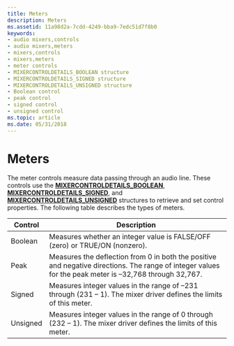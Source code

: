```yaml
---
title: Meters
description: Meters
ms.assetid: 11a98d2a-7cdd-4249-bba9-7edc51d7f8b0
keywords:
- audio mixers,controls
- audio mixers,meters
- mixers,controls
- mixers,meters
- meter controls
- MIXERCONTROLDETAILS_BOOLEAN structure
- MIXERCONTROLDETAILS_SIGNED structure
- MIXERCONTROLDETAILS_UNSIGNED structure
- Boolean control
- peak control
- signed control
- unsigned control
ms.topic: article
ms.date: 05/31/2018
---
```


# Meters

The meter controls measure data passing through an audio line. These controls use the [**MIXERCONTROLDETAILS\_BOOLEAN**](/previous-versions//dd757295(v=vs.85)), [**MIXERCONTROLDETAILS\_SIGNED**](/previous-versions//dd757297(v=vs.85)), and [**MIXERCONTROLDETAILS\_UNSIGNED**](/previous-versions//dd757298(v=vs.85)) structures to retrieve and set control properties. The following table describes the types of meters.



| Control  | Description                                                                                                                                            |
|----------|--------------------------------------------------------------------------------------------------------------------------------------------------------|
| Boolean  | Measures whether an integer value is FALSE/OFF (zero) or TRUE/ON (nonzero).                                                                            |
| Peak     | Measures the deflection from 0 in both the positive and negative directions. The range of integer values for the peak meter is –32,768 through 32,767. |
| Signed   | Measures integer values in the range of –231 through (231 – 1). The mixer driver defines the limits of this meter.                                     |
| Unsigned | Measures integer values in the range of 0 through (232 – 1). The mixer driver defines the limits of this meter.                                        |



 

 

 